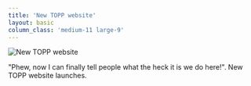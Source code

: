 ```yaml
---
title: 'New TOPP website'
layout: basic
column_class: 'medium-11 large-9'
---
```


![New TOPP website](http://wrkng.net/wp-content/uploads/2011/08/new-topp-website1.png "TOPP website")

"Phew, now I can finally tell people what the heck it is we do here!". New TOPP website launches.

